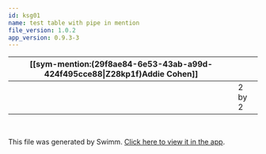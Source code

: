 ```yaml
---
id: ksg01
name: test table with pipe in mention
file_version: 1.0.2
app_version: 0.9.3-3
---
```


|[[sym-mention:(29f8ae84-6e53-43ab-a99d-424f495cce88\|Z28kp1f)Addie Cohen]]|<br>  |
|--------------------------------------------------------------------------|------|
|<br>                                                                      |2 by 2|

<br/>

This file was generated by Swimm. [Click here to view it in the app](http://localhost:5000/repos/Z2l0aHViJTNBJTNBc3Rva2Utd2VhdGhlciUzQSUzQUFkZGllQ29oZW4=/docs/ksg01).
